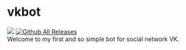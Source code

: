 # vkbot
[![](https://img.shields.io/badge/Language-Python%203.8-9cf)]() [![Github All Releases](https://img.shields.io/badge/For%20the%20group-!%20Developer-blue?style=social&logo=vk)](https://vk.com/exclamationdev)    
Welcome to my first and so simple bot for social network VK.
